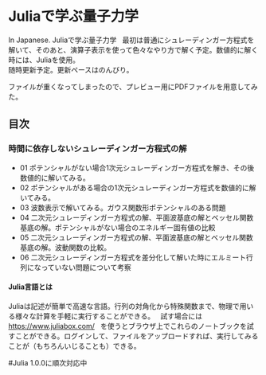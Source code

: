 # Juliaで学ぶ量子力学  
In Japanese. Juliaで学ぶ量子力学  
最初は普通にシュレーディンガー方程式を解いて、そのあと、演算子表示を使って色々なやり方で解く予定。数値的に解く時には、Juliaを使用。  
随時更新予定。更新ペースはのんびり。

ファイルが重くなってしまったので、プレビュー用にPDFファイルを用意してみた。

## 目次
### 時間に依存しないシュレーディンガー方程式の解
- 01 ポテンシャルがない場合1次元シュレーディンガー方程式を解き、その後数値的に解いてみる。
- 02 ポテンシャルがある場合の1次元シュレーディンガー方程式を数値的に解いてみる。
- 03 波数表示で解いてみる。ガウス関数形ポテンシャルのある問題
- 04 二次元シュレーディンガー方程式の解、平面波基底の解とベッセル関数基底の解。ポテンシャルがない場合のエネルギー固有値の比較
- 05 二次元シュレーディンガー方程式の解、平面波基底の解とベッセル関数基底の解。波動関数の比較。
- 06 二次元シュレーディンガー方程式を差分化して解いた時にエルミート行列になっていない問題について考察

#### Julia言語とは
Juliaは記述が簡単で高速な言語。行列の対角化から特殊関数まで、物理で用いる様々な計算を手軽に実行することができる。  
試す場合には  
https://www.juliabox.com/  
を使うとブラウザ上でこれらのノートブックを試すことができる。ログインして、ファイルをアップロードすれば、実行してみることが（もちろんいじることも）できる。

#Julia 1.0.0に順次対応中
